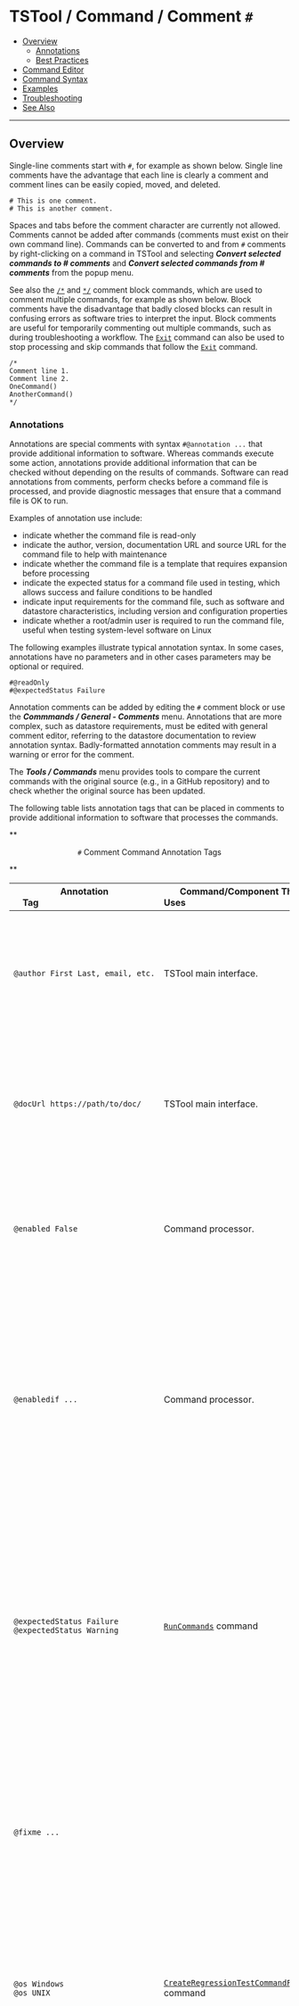 # TSTool / Command / Comment `#` #

*   [Overview](#overview)
    +   [Annotations](#annotations)
    +   [Best Practices](#best-practices)
*   [Command Editor](#command-editor)
*   [Command Syntax](#command-syntax)
*   [Examples](#examples)
*   [Troubleshooting](#troubleshooting)
*   [See Also](#see-also)

-------------------------

## Overview ##

Single-line comments start with `#`, for example as shown below.
Single line comments have the advantage that each line is clearly a comment
and comment lines can be easily copied, moved, and deleted.

```
# This is one comment.
# This is another comment.
```

Spaces and tabs before the comment character are currently not allowed.
Comments cannot be added after commands (comments must exist on their own command line).
Commands can be converted to and from `#` comments by right-clicking on a command in TSTool
and selecting ***Convert selected commands to # comments*** and
***Convert selected commands from # comments*** from the popup menu.

See also the [`/*`](../CommentBlockStart/CommentBlockStart.md) and [`*/`](../CommentBlockEnd/CommentBlockEnd.md)
comment block commands, which are used to comment multiple commands, for example as shown below.
Block comments have the disadvantage that badly closed blocks can result in confusing errors
as software tries to interpret the input.
Block comments are useful for temporarily commenting out multiple commands, such as during troubleshooting a workflow.
The [`Exit`](../Exit/Exit.md) command can also be used to stop processing and skip commands
that follow the [`Exit`](../Exit/Exit.md) command.

```
/*
Comment line 1.
Comment line 2.
OneCommand()
AnotherCommand()
*/
```

### Annotations

Annotations are special comments with syntax `#@annotation ...` that provide additional information to software.
Whereas commands execute some action, annotations provide additional information that can
be checked without depending on the results of commands.
Software can read annotations from comments,
perform checks before a command file is processed,
and provide diagnostic messages that ensure that a command file is OK to run.

Examples of annotation use include:

*   indicate whether the command file is read-only
*   indicate the author, version, documentation URL and source URL for the command file to help with maintenance
*   indicate whether the command file is a template that requires expansion before processing
*   indicate the expected status for a command file used in testing, which allows success and failure conditions to be handled
*   indicate input requirements for the command file, such as software and datastore characteristics,
    including version and configuration properties
*   indicate whether a root/admin user is required to run the command file,
    useful when testing system-level software on Linux

The following examples illustrate typical annotation syntax.
In some cases, annotations have no parameters and in other cases parameters may be optional or required.

```
#@readOnly
#@expectedStatus Failure
```

Annotation comments can be added by editing the `#` comment block or use the ***Commmands / General - Comments*** menu.
Annotations that are more complex, such as datastore requirements, must be edited with general
comment editor, referring to the datastore documentation to review annotation syntax.
Badly-formatted annotation comments may result in a warning or error for the comment.

The ***Tools / Commands*** menu provides tools to compare the current commands with the original source
(e.g., in a GitHub repository) and to check whether the original source has been updated.

The following table lists annotation tags that can be placed in comments to provide additional
information to software that processes the commands.

**<p style="text-align: center;">
`#` Comment Command Annotation Tags
</p>**

|**Annotation Tag**&nbsp;&nbsp;&nbsp;&nbsp;&nbsp;&nbsp;&nbsp;&nbsp;&nbsp;&nbsp;&nbsp;&nbsp;&nbsp;&nbsp;&nbsp;&nbsp;&nbsp;&nbsp;&nbsp;&nbsp;&nbsp;&nbsp;&nbsp;&nbsp;&nbsp;&nbsp;&nbsp;&nbsp;&nbsp;&nbsp;&nbsp;&nbsp;&nbsp;&nbsp;&nbsp;&nbsp;&nbsp;&nbsp;&nbsp;&nbsp;&nbsp;&nbsp;&nbsp;&nbsp;&nbsp;|**Command/Component That Uses**&nbsp;&nbsp;&nbsp;&nbsp;&nbsp;&nbsp;&nbsp;&nbsp;&nbsp;&nbsp;&nbsp;&nbsp;&nbsp;&nbsp;&nbsp;&nbsp;&nbsp;&nbsp;&nbsp;&nbsp;&nbsp;&nbsp;&nbsp;&nbsp;&nbsp;&nbsp;&nbsp;&nbsp;&nbsp;&nbsp;&nbsp;&nbsp;&nbsp;&nbsp;&nbsp;&nbsp;&nbsp;&nbsp;&nbsp;&nbsp;&nbsp;&nbsp;&nbsp;&nbsp;&nbsp;&nbsp;&nbsp;&nbsp;&nbsp;&nbsp;&nbsp;&nbsp;&nbsp;&nbsp;&nbsp;|**Description**&nbsp;&nbsp;&nbsp;&nbsp;&nbsp;&nbsp;&nbsp;&nbsp;&nbsp;&nbsp;|
|----------------|--------------------------|----------------- |
|`@author First Last, email, etc.` | TSTool main interface. | The author of the command file, to provide attribution and a contact point for support. There is no standard format for the information. Multiple annotations can be specified. |
|`@docUrl https://path/to/doc/` | TSTool main interface. | The URL for documentation for the command file, for example a `README.md` Markdown file specific to the command file or a larger document that provides an overview of the workflow. |
|`@enabled False`| Command processor.| **Used in automated tests.** Used to disable a command file.  For example, use this annotation in a test command file when the test is not ready for use in the software release process.|
|`@enabledif ...` | Command processor. | **Used in automated tests.** The syntax is the same as `@require`, with the result being that if any conditions are not met, the command file is disabled.  Multiple annotations can be used, each with different requirements, for example to ensure that functionality is tested with different versions of a database datastore and software version. |
|`@expectedStatus Failure`<br>`@expectedStatus Warning`|[`RunCommands`](../RunCommands/RunCommands.md) command| **Used in automated tests.** Used to help the test framework know if an error or warning is expected, in which case a test can pass even if the command status is not “success”.  If the actual status from a command file (most severe status of all commands) does not match the expected status, the user interface will indicate a failure. |
|`@fixme ...`|| Indicate something to fix, such as a bug in the command file logic.  A comment typically has the form `#@fixme user date Comment`, for example: `#@fixme smalers 2021-06-14 Need to fix the following input file`. A future TSTool enhancement is planned to list such annotations. |
|`@os Windows`<br>`@os UNIX`|[`CreateRegressionTestCommandFile`](../CreateRegressionTestCommandFile/CreateRegressionTestCommandFile.md) command| **Used in automated tests.** Used to filter out test command files that are not appropriate for the operating system.  Linux is included in UNIX.  **May be replaced by `@require` in the future.**|
|`@readOnly`| TSTool main interface and command editors| **Used to restrict command file editing.** Indicates that the command file should not be edited.  TSTool will update old command syntax to current syntax when a command file is loaded.  However, this tag will cause the software to warn the user when saving the command file, so that they can cancel.  This tag is often used with templates to protect the template from mistakenly being edited and saved in TSTool (TSTool does not currently allow editing templates within the interface).|
|`@require application TSTool version >= NN.NN.NN` | Command processor | **Used to ensure compatibility.** Indicate that an application version (in this case for TSTool software) is required to run the command file.  The operator can be `>`, `>=`, `=`, `<`, or `<=`.  The version should be specified using [Semantic versioning](https://semver.org/), for example `14.2.2`. Each part of the version is checked numerically and leading zeros are ignored; therefore `03` evaluates to `3`. If specified for automated tests, a test will only be run if the criteria are met, which allows tests to be developed for specific versions of the software.  If the criteria are not met during normal runs, an error is generated. Use multiple `@require` comments if necessary for multiple criteria checks. |
|`@require datastore HydroBase version >= YYYYMMDD` | Command processor | **Used to ensure compatibility.** The syntax after the datastore name depends on the features implemented for a datastore (see the datastore's documenation).  Indicate that a datastore version (in this case for datastore named `HydroBase`) is required to run the command file.  The operator can be `>`, `>=`, `=`, `<`, or `<=`. The version string must be consistent with what is expected for a datastore.  For example, HydroBase versions use the `YYYYMMDD` syntax, whereas other datastores use semantic versions or other date strings. Refer to the datastore reference documentation for version format information.  Not all datastores support version checks. If specified for automated tests, the test will only be run if the criteria are met, which allows tests to be developed for specific versions of the software.  If the criteria are not met during normal runs, an error is generated. Use multiple `@require` comments if necessary for multiple criteria checks. |
|`@require user == name`<br>`@require user != name` | Command processor | **Used to ensure compatibility.** Indicate whether the command file is restricted to a certain user.  This has mainly been used to ensure that automated tests are run as the correct user.  Tests can be grouped by user using a test suite.  A user requirement that fails causes command processing to exit. For example: `@require user == root` |
|`@sourceUrl https://path/to/source/x.tstool` | TSTool main interface, ***Tools / Commands***. | The URL for the original source file, for example in a GitHub repository.  The URL is used by TSTool features (see ***Tools / Commands*** menu) to compare the current commands with the original source.  The URL should link to the raw file, not a web page that includes menus, etc. |
|`@template`| TSTool main interface | **Used with template processing.** Indicates a template command file that is intended to be expanded with the [`ExpandTemplateFile`](../ExpandTemplateFile/ExpandTemplateFile.md) command.  Currently, a text file editor may need to be used to edit template files because the TSTool user interface checks commands for final syntax and may generate warnings for template files.| The command file is not a template. |
|`@testSuite ABC`|[`CreateRegressionTestCommandFile`](../CreateRegressionTestCommandFile/CreateRegressionTestCommandFile.md) command| **Used in automated tests**. Used to filter out test command files that are not appropriate for the operating system. |
|`@todo ...`|| Indicate something to do, such as a future enhancement to the command file. A comment typically has the form `#@todo user date Comment`, for example: `#@todo smalers 2021-06-14 Need to fill the following time series`. A future TSTool enhancement is planned to list such annotations. |
|`version 1.2.3`<br>`version YYYY-MM-DD`<br>`version YYYY-MM-DDThh:mm:ss`| TSTool main interface, ***Tools / Commands***. | The version for the command file, used for documentation and to allow comparison when `sourceUrl` is specified.  Specify either a [semantic version](https://semver.org/) (without whitespace in the version string) or an [ISO 8601](https://en.wikipedia.org/wiki/ISO_8601) date/time string. The version can be cross-referenced to release notes for a workflow. |
|`versionDate YYYY-MM-DD`<br>`versionDate YYYY-MM-DDThh:mm:ss`| TSTool main interface, ***Tools / Commands***. | The version date/time for the command file, used for documentation and to allow comparison when `sourceUrl` is specified. Specify an [ISO 8601](https://en.wikipedia.org/wiki/ISO_8601) date/time string. The version date/time indicates a release date and/or effective date/time for a workflow. If the `version` is the same for local and source copies of the command file, the `versionDate` can be used to indicate updates. |

## Best Practices

Comments can be used to improve communication and maintainability, thereby reducing costs.

Because command files are text, they can be maintained in a version control system such as GitHub.
Version control systems allow comments to be inserted with each version that is committed.
However, such comments should not be totally relied upon to document the purpose or history of a command file.
Similar to other products, it may be appropriate to add author, and release notes or history to a command file.

Comments can also be used to indicate the main processing steps in a command file so that
it is easier to understand workflow logic.

The following example illustrates a few best practices that can be implemented using comments.

```
StartLog(...)
#
# This command file does something (explanation).
#
# @author Joe Smith, some organization
# @version 2022-02-04
# @sourceUrl https://path/to/repository/x.tstool
# @docUrl https://path/to/documentation/
#
# History:
# 2022-02-04 Added best practices discussion.
# 2021-01-03 Added annotations examples.
#
# Requirements and other metadata:
# @require application TSTool version >= 1.2.3
# @require datastore SomeDatastore version >= 3.4.5
# @todo smalers 2022-02-04 Add more error checking.
#
# ==========================================================
# Step 1 - initialize properties
#
# Explanation of the step...
# ==========================================================
SetProperty(...)
SetProperty(...)
# ==========================================================
# Step 2 - read data
# ==========================================================
Read...
# ==========================================================
# Step 3 - perform analysis
# ==========================================================
Command...
Command...
#
# Step 3b - some step... 
```

## Command Editor ##

The command is available in the following TSTool menu:

*   ***Commands / General - Comments***

The following dialog is used to edit the command and illustrates the command syntax.

**<p style="text-align: center;">
![Comment command editor](Comment.png)
</p>**

**<p style="text-align: center;">
`#` Command Editor (<a href="../Comment.png">see also the full-size image</a>)
</p>**

## Command Syntax ##

The command syntax is as follows.
See also the [Annotations](#annotations) section above for annotation syntax.

```text
# A comment
# Another comment
```

## Examples ##

See the [automated tests](https://github.com/OpenCDSS/cdss-app-tstool-test/tree/master/test/commands/Comment).

## Troubleshooting ##

See the main [TSTool Troubleshooting](../../troubleshooting/troubleshooting.md) documentation.

## See Also ##

*   [`/*`](../CommentBlockStart/CommentBlockStart.md) comment block start command
*   [`*/`](../CommentBlockEnd/CommentBlockEnd.md) comment block end command

